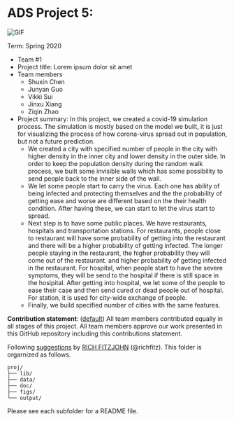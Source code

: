 # ADS Project 5: 

![GIF](output/output.gif)

Term: Spring 2020
+ Team #1
+ Project title: Lorem ipsum dolor sit amet
+ Team members
	+ Shuxin Chen
	+ Junyan Guo
	+ Vikki Sui
	+ Jinxu Xiang
	+ Ziqin Zhao
+ Project summary: In this project, we created a covid-19 simulation process. The simulation is mostly based on the model we built, it is just for visualizing the process of how corona-virus spread out in population, but not a future prediction.
  + We created a city with specified number of people in the city with higher density in the inner city and lower density in the outer side. In order to keep the population density during the random walk process, we built some invisible walls which has some possibility to send people back to the inner side of the wall.
  + We let some people start to carry the virus. Each one has ability of being infected and protecting themselves and the the probability of getting ease and worse are different based on the their health condition. After having these, we can start to let the virus start to spread.
  + Next step is to have some public places. We have restaurants, hospitals and transportation stations. For restaurants, people close to restaurant will have some probability of getting into the restaurant and there will be a higher probability of getting infected. The longer people staying in the restaurant, the higher probability they will come out of the restaurant.  and higher probability of getting infected in the restaurant. For hospital, when people start to have the severe symptoms, they will be send to the hospital if there is still space in the hosipital. After getting into hospital, we let some of the people to ease their case and then send cured or dead people out of hospital. For station, it is used for city-wide exchange of people.
  + Finally, we build specified number of cities with the same features.
	
**Contribution statement**: ([default](doc/a_note_on_contributions.md)) All team members contributed equally in all stages of this project. All team members approve our work presented in this GitHub repository including this contributions statement. 

Following [suggestions](http://nicercode.github.io/blog/2013-04-05-projects/) by [RICH FITZJOHN](http://nicercode.github.io/about/#Team) (@richfitz). This folder is orgarnized as follows.

```
proj/
├── lib/
├── data/
├── doc/
├── figs/
└── output/
```

Please see each subfolder for a README file.
